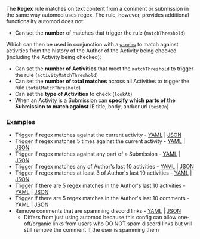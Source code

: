 The **Regex** rule matches on text content from a comment or submission in the same way automod uses regex. The rule, however, provides additional functionality automod does not:

* Can set the **number** of matches that trigger the rule (`matchThreshold`)

Which can then be used in conjunction with a [`window`](https://github.com/FoxxMD/context-mod/blob/master/docs/activitiesWindow.md) to match against activities from the history of the Author of the Activity being checked (including the Activity being checked):

* Can set the **number of Activities** that meet the `matchThreshold` to trigger the rule (`activityMatchThreshold`)
* Can set the **number of total matches** across all Activities to trigger the rule (`totalMatchThreshold`)
* Can set the **type of Activities** to check (`lookAt`)
* When an Activity is a Submission can **specify which parts of the Submission to match against** IE title, body, and/or url (`testOn`)

### Examples

* Trigger if regex matches against the current activity - [YAML](/docs/subreddit/components/regex/matchAnyCurrentActivity.yaml) | [JSON](/docs/subreddit/components/regex/matchAnyCurrentActivity.json5)
* Trigger if regex matches 5 times against the current activity - [YAML](/docs/subreddit/components/regex/matchThresholdCurrentActivity.yaml) | [JSON](/docs/subreddit/components/regex/matchThresholdCurrentActivity.json5)
* Trigger if regex matches against any part of a Submission - [YAML](/docs/subreddit/components/regex/matchSubmissionParts.yaml) | [JSON](/docs/subreddit/components/regex/matchSubmissionParts.json5)
* Trigger if regex matches any of Author's last 10 activities - [YAML](/docs/subreddit/components/regex/matchHistoryActivity.yaml) | [JSON](/docs/subreddit/components/regex/matchHistoryActivity.json5)
* Trigger if regex matches at least 3 of Author's last 10 activities - [YAML](/docs/subreddit/components/regex/matchActivityThresholdHistory.json5) | [JSON](/docs/subreddit/components/regex/matchActivityThresholdHistory.json5)
* Trigger if there are 5 regex matches in the Author's last 10 activities - [YAML](/docs/subreddit/components/regex/matchTotalHistoryActivity.yaml) | [JSON](/docs/subreddit/components/regex/matchTotalHistoryActivity.json5) 
* Trigger if there are 5 regex matches in the Author's last 10 comments - [YAML](/docs/subreddit/components/regex/matchSubsetHistoryActivity.yaml) | [JSON](/docs/subreddit/components/regex/matchSubsetHistoryActivity.json5)
* Remove comments that are spamming discord links - [YAML](/docs/subreddit/components/regex/removeDiscordSpam.yaml) | [JSON](/docs/subreddit/components/regex/removeDiscordSpam.json5)
  * Differs from just using automod because this config can allow one-off/organic links from users who DO NOT spam discord links but will still remove the comment if the user is spamming them
